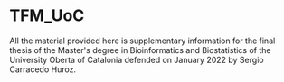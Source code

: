 # TFM_UoC

All the material provided here is supplementary information for the final thesis of the Master's degree in Bioinformatics and Biostatistics of the University Oberta of Catalonia defended on January 2022 by Sergio Carracedo Huroz.
